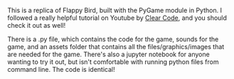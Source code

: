 This is a replica of Flappy Bird, built with the PyGame module in Python. I followed a really helpful tutorial on Youtube by <a href="https://www.youtube.com/watch?v=UZg49z76cLw" target="_new">Clear Code</a>, and you should check it out as well!

There is a .py file, which contains the code for the game, sounds for the game, and an assets folder that contains all the files/graphics/images that are needed for the game.
There's also a jupyter notebook for anyone wanting to try it out, but isn't comfortable with running python files from command line. The code is identical!
